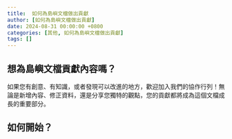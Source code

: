 ```yaml
---
title:  如何為島嶼文檔做出貢獻
author: [如何為島嶼文檔做出貢獻]
date: 2024-08-31 00:00:00 +0800
categories: [其他, 如何為島嶼文檔做出貢獻]
tags: []
---
```


## 想為島嶼文檔貢獻內容嗎？
如果您有創意、有知識，或者發現可以改進的地方，歡迎加入我們的協作行列！無論是新增內容、修正資料，還是分享您獨特的觀點，您的貢獻都將成為這個文檔成長的重要部分。

## 如何開始？